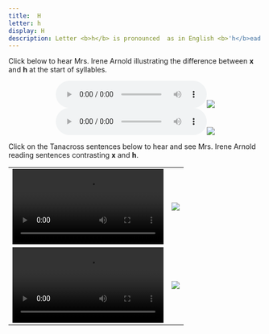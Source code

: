 ```yaml
---
title:  H
letter: h
display: H
description: Letter <b>h</b> is pronounced  as in English <b>'h</b>ead' and <b>'h</b>at'. Note though that, unlike English, <b>h</b> is a very common sound at the end of a syllable in Tanacross.<br/>
---
```




Click below to hear Mrs. Irene Arnold illustrating the difference between <b>x</b> and <b>h</b> at the start of syllables.


<center>					
<audio controls src="{{ site.baseurl }}/assets/audio/x_h_comp.mp3" type="audio/mpeg">Your browser does not support the audio element.</audio><img src="{{ site.baseurl }}/assets/gif/x_h_comp.gif" border="0">
</center>

<center>						
<audio controls src="{{ site.baseurl }}/assets/audio/x_h_med_comp.mp3" type="audio/mpeg">Your browser does not support the audio element.</audio><img src="{{ site.baseurl }}/assets/gif/x_h_med_comp.gif" border="0">
</center>


Click on the Tanacross sentences below to hear and see Mrs. Irene Arnold reading sentences contrasting <b>x</b> and <b>h</b>.


<table>
<tr>
<td><video controls src="{{ site.vidpath }}x_h_sent1.mp4">Your browswer does not support video.</video></td><td><img src="{{ site.baseurl }}/assets/gif/x_h_sent1.gif" border="0"/></td>
</tr>
<tr>
<td><video controls src="{{ site.vidpath }}x_h_sent2.mp4">Your browswer does not support video.</video></td><td><img src="{{ site.baseurl }}/assets/gif/x_h_sent2.gif" border="0"/></td>
</tr>
</table>

						